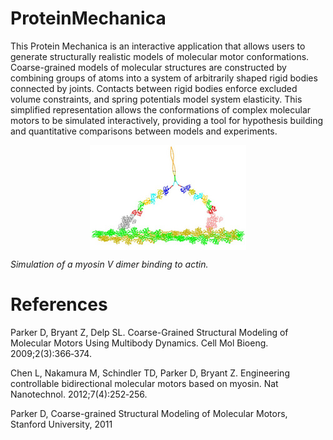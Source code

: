 # ProteinMechanica
This Protein Mechanica is an interactive application that allows users to generate structurally realistic models of molecular motor conformations. Coarse-grained models of molecular structures are constructed by combining groups of atoms into a system of arbitrarily shaped rigid bodies connected by joints. Contacts between rigid bodies enforce excluded volume constraints, and spring potentials model system elasticity. This simplified representation allows the conformations of complex molecular motors to be simulated interactively, providing a tool for hypothesis building and quantitative comparisons between models and experiments.


<img style="margin:0px auto;display:block" src="images/myosin5.jpg" />

*Simulation of a myosin V dimer binding to actin.*



# References
Parker D, Bryant Z, Delp SL. Coarse-Grained Structural Modeling of Molecular Motors Using Multibody Dynamics. Cell Mol Bioeng. 2009;2(3):366‐374. 

Chen L, Nakamura M, Schindler TD, Parker D, Bryant Z. Engineering controllable bidirectional molecular motors based on myosin. Nat Nanotechnol. 2012;7(4):252‐256.

Parker D, Coarse-grained Structural Modeling of Molecular Motors, Stanford University, 2011
